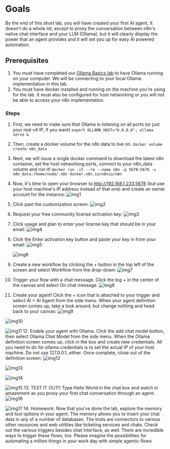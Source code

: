 
# Goals

By the end of this short lab, you will have created your first AI agent. It doesn't do a whole lot, except to proxy the conversation between n8n's native chat interface and your LLM (Ollama), but it will clearly display the power that an agent provides and it will set you up for easy AI powered automation.

## Prerequisites

1. You must have completed our [Ollama Basics lab](ollama_basics) to have Ollama running on your computer. We will be connecting to your local Ollama implementation in this lab.
2. You must have docker installed and running on the machine you're using for the lab. It must also be configured for host networking or you will not be able to access your n8n implementation.

### Steps

1. First, we need to make sure that Ollama is listening on all ports (or just your real v4 IP, if you want)
`export OLLAMA_HOST="0.0.0.0"; ollama serve &`
2. Then, create a docker volume for the n8n data to live on.
`docker volume create n8n_data`
3. Next, we will issue a single docker command to download the latest n8n container, set the host networking ports, connect to your n8n_data volume and run it!
`docker run -it --rm --name n8n -p 5678:5678 -v n8n_data:/home/node/.n8n docker.n8n.io/n8nio/n8n`
4. Now, it's time to open your browser to <http://192.168.1.233:5678> (but use your host machine's IP address instead of that one) and create an owner account for the instance:
   ![img1](images/1_owner_account.png)
5. Click past the customization screen:
   ![img2](images/2_customize_screen.png)
6. Request your free community license activation key:
   ![img3](images/3_send_license.png)
7. Click usage and plan to enter your license key that should be in your email:
   ![img4](images/4_usage_plan.png)
8. Click the Enter activation key button and paste your key in from your email:
   ![img5](images/5_plan_screen.png)

   ![img6](images/6_key_pasted.png)
9. Create a new workflow by clicking the + button in the top left of the screen and select Workflow from the drop-down:
   ![img7](images/7_new_workflow.png)
10. Trigger your flow with a chat message. Click the big + in the center of the canvas and select On chat message.
   ![img8](images/8_add_trigger.png)
11. Create your agent! Click the + icon that is attached to your trigger and select AI > AI Agent from the side menu. When your agent definition screen comes up, take a look around, but change nothing and head back to your canvas:
   ![img9](images/9_click_ai.png)

   ![img10](images/10_select_agent.png)

   ![img11](images/11_agent_define.png)
12. Enable your agent with Ollama. Click the add chat model button, then select Ollama Chat Model from the side menu. When the Ollama definition screen comes up, click in the box and create new credentials. All you need to do for ollama credentials is to set the actual IP of your host machine. Do not use 127.0.0.1, either. Once complete, close out of the definition screen:
   ![img12](images/12_connect_model.png)

   ![img13](images/13_create_cred.png)

   ![img14](images/14_add_ip.png)

   ![img15](images/15_close_out.png)
13. TEST IT OUT!! Type Hello World in the chat box and watch in amazement as you proxy your first chat conversation through an agent.
   ![img16](images/16_type_hello.png)

   ![img17](images/17_mic_drop.png)
14. Homework: Now that you've done the lab, explore the memory and tool options in your agent. The memory allows you to insert your chat data in any of a number of databases. The tools are connectors to various other resources and web utilities like ticketing services and chats. Check out the various triggers besides chat interface, as well. There are incredible ways to trigger these flows, too. Please imagine the possibilities for automating a million things in your work day with simple agentic flows
